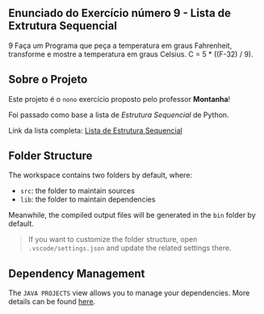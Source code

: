 ## Enunciado do Exercício número 9 - Lista de Extrutura Sequencial

9 Faça um Programa que peça a temperatura em graus Fahrenheit, transforme e mostre a temperatura em graus Celsius. C = 5 * ((F-32) / 9).

## Sobre o Projeto

Este projeto é o `nono` exercício proposto pelo professor **Montanha**!

Foi passado como base a lista de _Estrutura Sequencial_ de Python.

Link da lista completa: [Lista de Estrutura Sequencial](https://wiki.python.org.br/EstruturaSequencial)


## Folder Structure

The workspace contains two folders by default, where:

- `src`: the folder to maintain sources
- `lib`: the folder to maintain dependencies

Meanwhile, the compiled output files will be generated in the `bin` folder by default.

> If you want to customize the folder structure, open `.vscode/settings.json` and update the related settings there.

## Dependency Management

The `JAVA PROJECTS` view allows you to manage your dependencies. More details can be found [here](https://github.com/microsoft/vscode-java-dependency#manage-dependencies).